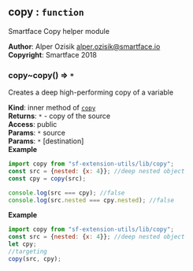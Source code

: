 <a name="module_copy"></a>

## copy : <code>function</code>
Smartface Copy helper module

**Author**: Alper Ozisik <alper.ozisik@smartface.io>  
**Copyright**: Smartface 2018  
<a name="module_copy..copy"></a>

### copy~copy() ⇒ <code>\*</code>
Creates a deep high-performing copy of a variable

**Kind**: inner method of [<code>copy</code>](#module_copy)  
**Returns**: <code>\*</code> - copy of the source  
**Access**: public  
**Params**: <code>\*</code> source  
**Params**: <code>\*</code> [destination]  
**Example**  
```js
import copy from "sf-extension-utils/lib/copy";
const src = {nested: {x: 4}}; //deep nested object
const cpy = copy(src);

console.log(src === cpy); //false
console.log(src.nested === cpy.nested); //false
```
**Example**  
```js
import copy from "sf-extension-utils/lib/copy";
const src = {nested: {x: 4}}; //deep nested object
let cpy;
//targeting
copy(src, cpy);
```
